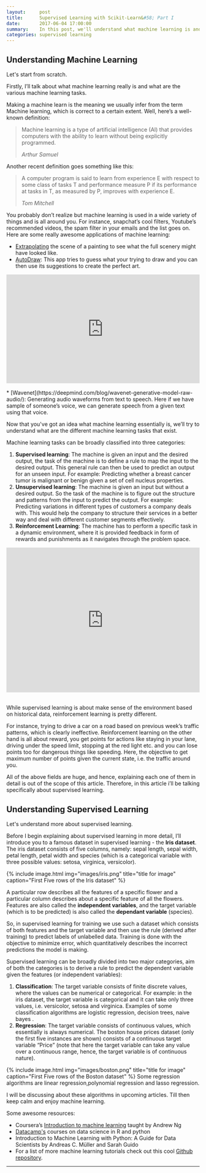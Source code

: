```yaml
---
layout:     post
title:      Supervised Learning with Scikit-Learn&#58; Part I
date:       2017-06-04 17:00:00
summary:    In this post, we'll understand what machine learning is and focus specifically on supervised learning.
categories: supervised learning
---
```



## Understanding Machine Learning
Let's start from scratch.

Firstly, I’ll talk about what machine learning really is and what are the various machine learning tasks.


Making a machine learn is the meaning we usually infer from the term Machine learning, which is correct to a certain extent. Well, here’s a well-known definition&#58;
<blockquote>
  <p>
    Machine learning is a type of artificial intelligence (AI) that provides computers with the ability to learn without being explicitly programmed.
  </p>
  <footer><cite title="Arthur Samuel">Arthur Samuel</cite></footer>
</blockquote>

Another recent definition goes something like this&#58;

<blockquote>
  <p>
    A computer program is said to learn from experience E with respect to some class of tasks T and performance measure P if its performance at tasks in T, as measured by P, improves with experience E.
  </p>
  <footer><cite title="Tom Mitchell">Tom Mitchell</cite></footer>
</blockquote>

You probably don’t realize but machine learning is used in a wide variety of things and is all around you. For instance, snapchat’s cool filters, Youtube’s recommended videos, the spam filter in your emails and the list goes on.
Here are some really awesome applications of machine learning&#58;

 * [Extrapolating](http://extrapolated-art.com/) the scene of a painting to see what the full scenery might have looked like.
 * [AutoDraw](https://aiexperiments.withgoogle.com/autodraw)&#58; This app tries to guess what your trying to draw and you can then use its suggestions to create the perfect art.

<div style="position:relative;height:0;padding-bottom:56.25%"><iframe src="https://www.youtube.com/embed/VwRbvVrUXTc?ecver=2" width="640" height="360" frameborder="0" style="position:absolute;width:100%;height:100%;left:0" allowfullscreen></iframe></div>
<br>
  * [Wavenet](https://deepmind.com/blog/wavenet-generative-model-raw-audio/)&#58; Generating audio waveforms from text to speech. Here if we have sample of someone’s voice, we can generate speech from a given text using that voice.

Now that you've got an idea what machine learning essentially is, we’ll try to understand what are the different machine learning tasks that exist.

Machine learning tasks can be broadly classified into three categories&#58;
1. __Supervised learning__&#58; The machine is given an input and the desired output, the task of the machine is to define a rule to map the input to the desired output. This general rule can then be used to predict an output for an unseen input. For example&#58; Predicting whether a breast cancer tumor is malignant or benign given a set of cell nucleus properties.
2. __Unsupervised learning__&#58; The machine is given an input but without a desired output. So the task of the machine is to figure out  the structure and patterns from the input to predict the output. For example&#58; Predicting variations in different types of customers a company deals with. This would help the company to structure their services in a better way and deal with different customer segments effectively.
3. __Reinforcement Learning__&#58; The machine has to perform a specific task in a dynamic environment, where it is provided feedback in form of rewards and punishments as it navigates through the problem space.

<div style="position:relative;height:0;padding-bottom:75.0%"><iframe src="https://www.youtube.com/embed/V1eYniJ0Rnk?ecver=2" width="480" height="360" frameborder="0" style="position:absolute;width:100%;height:100%;left:0" allowfullscreen></iframe></div>
<br>

While supervised learning is about make sense of the environment based on historical data, reinforcement learning is pretty different.

For instance, trying to drive a car on a road based on previous week’s traffic patterns, which is clearly ineffective. Reinforcement learning on the other hand is all about reward, you get points for actions like staying in your lane, driving under the speed limit, stopping at the red light etc. and you can lose points too for dangerous things like speeding. Here, the objective to get maximum number of points given the current state, i.e. the traffic around you.

All of the above fields are huge, and hence, explaining each one of them in detail is out of the scope of this article. Therefore, in this article i’ll be talking specifically  about supervised learning.


## Understanding Supervised Learning
Let's understand more about supervised learning.

Before I begin explaining about supervised learning in more detail, I’ll introduce you to a famous dataset in supervised learning - the __Iris dataset__. The iris dataset consists of five columns, namely: sepal length, sepal width, petal length, petal width and species (which is a categorical variable with three possible values: setosa, virginica, versicolor).

{% include image.html img="images/iris.png" title="title for image" caption="First Five rows of the Iris dataset" %}

A particular row describes all the features of a specific flower and a particular column describes about a specific feature of all the flowers. Features are also called the __independent variables__, and the target variable (which is to be predicted) is also called the __dependant variable__ (species). 

So, in supervised learning for training we use such a dataset which consists of  both features and the target variable and then use the rule (derived after training) to predict labels of unlabelled data. Training is done with the objective to minimize error, which quantitatively describes the incorrect predictions the model is making.
 
Supervised learning can be broadly divided into two major categories, aim of both the categories is to derive a rule to predict the dependent variable given the features (or independent variables)&#58;
1. __Classification__&#58; The target variable consists of finite discrete values, where the values can be numerical or categorical. For example&#58; in the iris dataset, the target variable is categorical and it can take only three values, i.e. versicolor, setosa and virginica.
Examples of some classification algorithms are  logistic regression, decision trees, naive bayes .
2. __Regression__&#58; The target variable consists of continuous values, which essentially is always numerical. The boston house prices dataset (only the first five instances are shown) consists of a continuous target variable “Price” (note that here the target variable can take any value over a continuous range, hence, the target variable is of continuous nature).

{% include image.html img="images/boston.png" title="title for image" caption="First Five rows of the Boston dataset" %}
Some regression algorithms are linear regression,polynomial regression and lasso regression.


I will be discussing about these algorithms in upcoming articles. Till then keep calm and enjoy machine learning.

Some awesome resources&#58;

* Coursera’s [Introduction to machine learning](https://www.coursera.org/learn/machine-learning) taught by Andrew Ng 
* [Datacamp's](https://www.datacamp.com) courses on data science in R and python
* Introduction to Machine Learning with Python: A Guide for Data Scientists by Andreas C. Müller and Sarah Guido
* For a list of more machine learning tutorials check out this cool [Github repository](https://github.com/ujjwalkarn/Machine-Learning-Tutorials).

---


